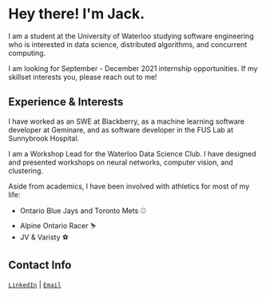 # Hey there! I'm **Jack**.

I am a student at the University of Waterloo studying software engineering who is interested in data science, distributed algorithms, and concurrent computing.

I am looking for September - December 2021 internship opportunities. If my skillset interests you, please reach out to me!

## Experience & Interests

I have worked as an SWE at Blackberry, as a machine learning software developer at Geminare, and as software developer in the FUS Lab at Sunnybrook Hospital.

I am a Workshop Lead for the Waterloo Data Science Club. I have designed and presented workshops on neural networks, computer vision, and clustering. 

Aside from academics, I have been involved with athletics for most of my life: 
- Ontario Blue Jays and Toronto Mets ⚾
- Alpine Ontario Racer ⛷️
- JV & Varisty ⚽

## Contact Info 

<code>[LinkedIn](https://www.linkedin.com/in/jack-douglas-910896150/)</code> | <code>[Email](mailto:jack.douglas@uwaterloo.ca)</code>

<!--
**J-Douglas/J-Douglas** is a ✨ _special_ ✨ repository because its `README.md` (this file) appears on your GitHub profile.

Here are some ideas to get you started:

- 🔭 I’m currently working on ...
- 🌱 I’m currently learning ...
- 👯 I’m looking to collaborate on ...
- 🤔 I’m looking for help with ...
- 💬 Ask me about ...
- 📫 How to reach me: ...
- 😄 Pronouns: ...
- ⚡ Fun fact: ...
-->
